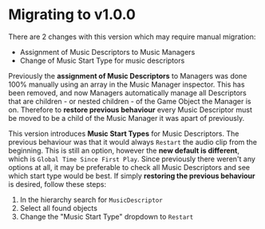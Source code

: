 
# Migrating to v1.0.0

There are 2 changes with this version which may require manual migration:

- Assignment of Music Descriptors to Music Managers
- Change of Music Start Type for music descriptors

Previously the **assignment of Music Descriptors** to Managers was done 100% manually using an array in the Music Manager inspector. This has been removed, and now Managers automatically manage all Descriptors that are children - or nested children - of the Game Object the Manager is on. Therefore to **restore previous behaviour** every Music Descriptor must be moved to be a child of the Music Manager it was apart of previously.

This version introduces **Music Start Types** for Music Descriptors. The previous behaviour was that it would always `Restart` the audio clip from the beginning. This is still an option, however the **new default is different**, which is `Global Time Since First Play`. Since previously there weren't any options at all, it may be preferable to check all Music Descriptors and see which start type would be best. If simply **restoring the previous behaviour** is desired, follow these steps:

1. In the hierarchy search for `MusicDescriptor`
2. Select all found objects
3. Change the "Music Start Type" dropdown to `Restart`
